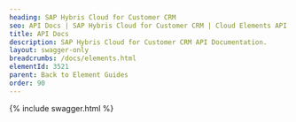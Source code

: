 ```yaml
---
heading: SAP Hybris Cloud for Customer CRM
seo: API Docs | SAP Hybris Cloud for Customer CRM | Cloud Elements API Docs
title: API Docs
description: SAP Hybris Cloud for Customer CRM API Documentation.
layout: swagger-only
breadcrumbs: /docs/elements.html
elementId: 3521
parent: Back to Element Guides
order: 90
---
```


{% include swagger.html %}
